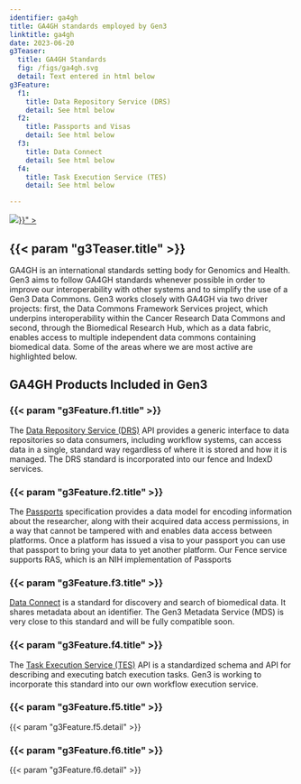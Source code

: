 ```yaml
---
identifier: ga4gh
title: GA4GH standards employed by Gen3
linktitle: ga4gh
date: 2023-06-20
g3Teaser:
  title: GA4GH Standards
  fig: /figs/ga4gh.svg
  detail: Text entered in html below
g3Feature:
  f1:
    title: Data Repository Service (DRS)
    detail: See html below
  f2:
    title: Passports and Visas
    detail: See html below
  f3:
    title: Data Connect
    detail: See html below
  f4:
    title: Task Execution Service (TES)
    detail: See html below

---
```


<section class="g3-bg__white">
  <div class="g3-outer-wrapper g3-flex-content g3-flex-content__reverse">
    <div class="g3-col__50 g3-flex-content_alien-self-flex-end g3-space__padding-md-bottom g3-space__margin-lg-top-bottom g3-space__wrapper-gap-right">
    <a href="https://www.ga4gh.org/"> <img class="g3-img__bottom_pad" src="{{< param "g3Teaser.fig" >}}" > </a>
    </div>
    <div class="g3-space__padding-lg-top g3-space__padding-lg-bottom g3-col__45">
      <div class="g3-space__wrapper-gap-left">
        <h1 class="g3-space__margin-sm-bottom">
          {{< param "g3Teaser.title" >}}
        </h1>
        <p class="g3-space__margin-sm-bottom introduction g3-space__margin-sm-right">
          GA4GH is an international standards setting body for Genomics and Health. Gen3 aims to follow GA4GH standards whenever possible in order to improve our interoperability with other systems and to simplify the use of a Gen3 Data Commons. Gen3 works closely with GA4GH via two driver projects:  first, the Data Commons Framework Services project, which underpins interoperability within the Cancer Research Data Commons and second, through the Biomedical Research Hub, which as a data fabric, enables access to multiple independent data commons containing biomedical data.  Some of the areas where we are most active are highlighted below.
        </p>
      </div>
    </div>
  </div>
</section>


<section>
  <div class="g3-inner-wrapper">
    <h1> GA4GH Products Included in Gen3</h1>
  </div>
  <div class="g3-inner-wrapper g3-flex-content g3-space__padding-sm-top ">
    <div class="g3-col__50">
      <div class="g3-space__margin-sm-left">
        <h3>{{< param "g3Feature.f1.title" >}}</h3>
        <p class="g3-space__margin-sm-top">
          The <a href="https://www.ga4gh.org/product/data-repository-service-drs/">Data Repository Service (DRS)</a> API provides a generic interface to data repositories so data consumers, including workflow systems, can access data in a single, standard way regardless of where it is stored and how it is managed. The DRS standard is incorporated into our fence and IndexD services.
        </p>
      </div>
    </div>
    <div class="g3-col__50">
      <div class="g3-space__margin-sm-left">
        <h3>{{< param "g3Feature.f2.title" >}}</h3>
        <p class="g3-space__margin-sm-top">
          The <a href="https://www.ga4gh.org/product/ga4gh-passports/">Passports</a> specification provides a data model for encoding information about the researcher, along with their acquired data access permissions, in a way that cannot be tampered with and enables data access between platforms. Once a platform has issued a visa to your passport you can use that passport to bring your data to yet another platform.  Our Fence service supports RAS, which is an NIH implementation of Passports
        </p>
      </div>
    </div>
  </div>
  <div class="g3-inner-wrapper g3-flex-content g3-space__padding-sm-top">
    <div class="g3-col__50">
      <div class="g3-space__margin-sm-left">
        <h3>{{< param "g3Feature.f3.title" >}}</h3>
        <p class="g3-space__margin-sm-top">
          <a href="https://www.ga4gh.org/product/data-connect/">Data Connect</a> is a standard for discovery and search of biomedical data.  It shares metadata about an identifier. The Gen3 Metadata Service (MDS) is very close to this standard and will be fully compatible soon.
        </p>
      </div>
    </div>
    <div class="g3-col__50">
      <div class="g3-space__margin-sm-left">
        <h3>{{< param "g3Feature.f4.title" >}}</h3>
        <p class="g3-space__margin-sm-top">
          The <a href="https://www.ga4gh.org/product/task-execution-service-tes/">Task Execution Service (TES)</a> API is a standardized schema and API for describing and executing batch execution tasks.  Gen3 is working to incorporate this standard into our own workflow execution service.
        </p>
      </div>
    </div>
  </div>
  <div class="g3-inner-wrapper g3-flex-content g3-space__padding-lg-bottom">
    <div class="g3-col__50">
      <div class="g3-space__margin-sm-left g3-space__margin-sm-right">
        <h3>{{< param "g3Feature.f5.title" >}}</h3>
        <p class="g3-space__margin-sm-top">
          {{< param "g3Feature.f5.detail" >}}
        </p>
      </div>
    </div>
    <div class="g3-col__50">
      <div class="g3-space__margin-sm-left g3-space__margin-sm-right">
        <h3>{{< param "g3Feature.f6.title" >}}</h3>
        <p class="g3-space__margin-sm-top">
          {{< param "g3Feature.f6.detail" >}}
        </p>
      </div>
    </div>
  </div>
</section>
